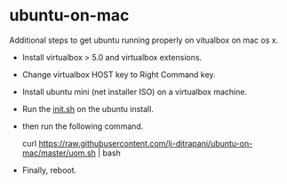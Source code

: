 ubuntu-on-mac
=============

Additional steps to get ubuntu running properly on vitualbox on mac os x.

- Install virtualbox > 5.0 and virtualbox extensions.
- Change virtualbox HOST key to Right Command key.
- Install ubuntu mini (net installer ISO) on a virtualbox machine.
- Run the [init.sh](https://github.com/lj-ditrapani/init) on the ubuntu install.
- then run the following command.

    curl https://raw.githubusercontent.com/lj-ditrapani/ubuntu-on-mac/master/uom.sh | bash

- Finally, reboot.

